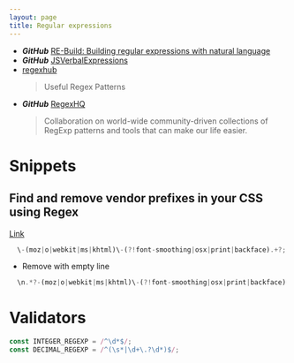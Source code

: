 ```yaml
---
layout: page
title: Regular expressions
---
```


- **_GitHub_** [RE-Build: Building regular expressions with natural language](https://github.com/MaxArt2501/re-build)
- **_GitHub_** [JSVerbalExpressions](https://github.com/VerbalExpressions/JSVerbalExpressions)
- [regexhub](https://projects.lukehaas.me/regexhub/)
  > Useful Regex Patterns
- **_GitHub_** [RegexHQ](https://github.com/regexhq)
  > Collaboration on world-wide community-driven collections of RegExp patterns and tools that can make our life easier.

# Snippets

## Find and remove vendor prefixes in your CSS using Regex

[Link](https://www.mikestreety.co.uk/blog/find-and-remove-vendor-prefixes-in-your-css-using-regex)

```js
  \-(moz|o|webkit|ms|khtml)\-(?!font-smoothing|osx|print|backface).+?;
```

- Remove with empty line

```js
  \n.*?-(moz|o|webkit|ms|khtml)\-(?!font-smoothing|osx|print|backface).+?;
```

# Validators

```js
const INTEGER_REGEXP = /^\d*$/;
const DECIMAL_REGEXP = /^(\s*|\d+\.?\d*)$/;
```
